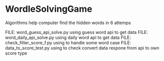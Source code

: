 # WordleSolvingGame
Algorithms help computer find the hidden words in 6 attemps

FILE: word_guess_api_solve.py using guess word api to get data
FILE: word_daily_api_solve.py using daily word api to get data
FILE: check_filter_score_f.py using to handle some word case
FILE: data_to_score_test.py using to check convert data respone from api to own score type
